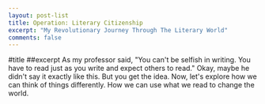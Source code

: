 ```yaml
---
layout: post-list
title: Operation: Literary Citizenship
excerpt: "My Revolutionary Journey Through The Literary World"
comments: false
---
```


#title
##excerpt
As my professor said, "You can't be selfish in writing. You have to read just as you write and expect others to read." Okay, maybe he didn't say it exactly like this. But you get the idea. Now, let's explore how we can think of things differently. How we can use what we read to change the world.
